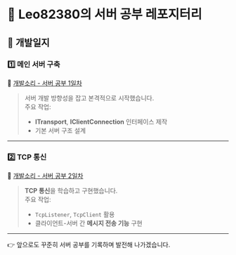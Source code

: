 # 🚀 Leo82380의 서버 공부 레포지터리

## 📖 개발일지

### 1️⃣ 메인 서버 구축
🔗 [개발소리 - 서버 공부 1일차](https://leo82380.tistory.com/entry/%EA%B0%9C%EB%B0%9C%EC%86%8C%EB%A6%AC-%EC%84%9C%EB%B2%84-%EA%B3%B5%EB%B6%80-1%EC%9D%BC%EC%B0%A8)

> 서버 개발 방향성을 잡고 본격적으로 시작했습니다.  
> 주요 작업:  
> - **ITransport**, **IClientConnection** 인터페이스 제작  
> - 기본 서버 구조 설계  

---

### 2️⃣ TCP 통신
🔗 [개발소리 - 서버 공부 2일차](https://leo82380.tistory.com/entry/%EA%B0%9C%EB%B0%9C%EC%86%8C%EB%A6%AC-%EC%84%9C%EB%B2%84%EA%B3%B5%EB%B6%80-2%EC%9D%BC%EC%B0%A8)

> **TCP 통신**을 학습하고 구현했습니다.  
> 주요 작업:  
> - `TcpListener`, `TcpClient` 활용  
> - 클라이언트-서버 간 **메시지 전송 기능** 구현  

---

👉 앞으로도 꾸준히 서버 공부를 기록하며 발전해 나가겠습니다.
